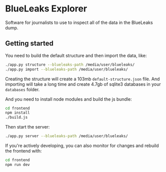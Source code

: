 # BlueLeaks Explorer

Software for journalists to use to inspect all of the data in the BlueLeaks dump.

## Getting started

You need to build the default structure and then import the data, like:

```sh
./app.py structure --blueleaks-path /media/user/blueleaks/
./app.py import --blueleaks-path /media/user/blueleaks/
```

Creating the structure will create a 103mb `default-structure.json` file. And importing will take a long time and create 4.7gb of sqlite3 databases in your `databases` folder.

And you need to install node modules and build the js bundle:

```sh
cd frontend
npm install
./build.js
```

Then start the server:

```sh
./app.py server --blueleaks-path /media/user/blueleaks/
```

If you're actively developing, you can also monitor for changes and rebuild the frontend with:

```sh
cd frontend
npm run dev
```
